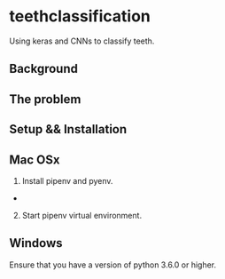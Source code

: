 # teethclassification
Using keras and CNNs to classify teeth.

## Background

## The problem

## Setup && Installation

## Mac OSx

1. Install pipenv and pyenv.
-

2. Start pipenv virtual environment.

## Windows

Ensure that you have a version of python 3.6.0 or higher.
